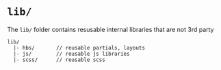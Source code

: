 # `lib/`

The `lib/` folder contains resusable internal libraries that are not 3rd party

```
lib/
  |- hbs/       // reusable partials, layouts
  |- js/        // reusable js libraries
  |- scss/      // reusable scss 
```